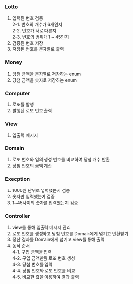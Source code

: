 ### Lotto
1. 입력된 번호 검증</br>
    2-1. 번호의 개수가 6개인지</br>
    2-2. 번호가 서로 다른지</br>
    2-3. 번호의 범위가 1 ~ 45인지</br>
2. 검증된 번호 저장
3. 저장된 번호를 문자열로 출력

### Money
1. 당첨 금액을 문자열로 저장하는 enum
2. 당첨 금액을 숫자로 저장하는 enum

### Computer
1. 로또를 발행
2. 발행된 로또 번호 출력

### View
1. 입출력 메시지

### Domain
1. 로또 번호와 임의 생성 번호를 비교하여 당첨 개수 반환
2. 당첨 번호의 금액 계산

### Execption
1. 1000원 단위로 입력했는지 검증
2. 숫자만 입력했는지 검증
3. 1~45사이의 숫자를 입력했는지 검증

### Controller
1. view를 통해 입출력 메시지 관리
2. 로또 번호를 생성하고 당첨 번호를  Domain에게 넘기고 반환받기
3. 정산 결과를 Domain에게 넘기고 view를 통해 출력
4. 동작 순서</br>
    4-1. 구입 금액을 입력</br>
    4-2. 구입 금액만큼 로또 번호 생성</br>
    4-3. 당첨 번호를 입력</br>
    4-4. 당첨 번호와 로또 번호를 비교</br>
    4-5. 비교한 값을 이용하여 결과 출력